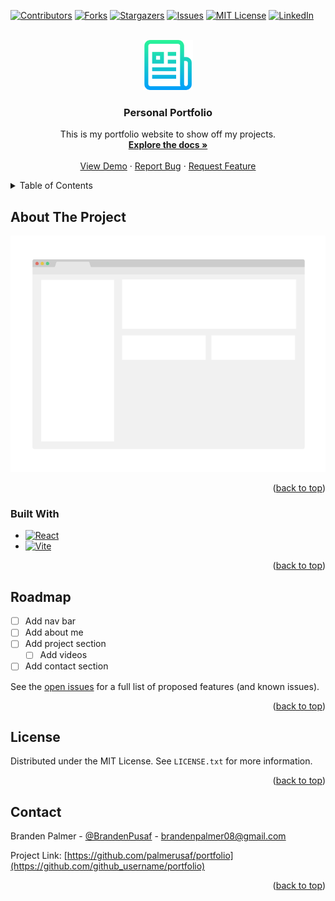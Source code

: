 <!-- Improved compatibility of back to top link: See: https://github.com/othneildrew/Best-README-Template/pull/73 -->

<a name="readme-top"></a>

<!--
*** Thanks for checking out the Best-README-Template. If you have a suggestion
*** that would make this better, please fork the repo and create a pull request
*** or simply open an issue with the tag "enhancement".
*** Don't forget to give the project a star!
*** Thanks again! Now go create something AMAZING! :D
-->

<!-- PROJECT SHIELDS -->
<!--
*** I'm using markdown "reference style" links for readability.
*** Reference links are enclosed in brackets [ ] instead of parentheses ( ).
*** See the bottom of this document for the declaration of the reference variables
*** for contributors-url, forks-url, etc. This is an optional, concise syntax you may use.
*** https://www.markdownguide.org/basic-syntax/#reference-style-links
-->

[![Contributors][contributors-shield]][contributors-url]
[![Forks][forks-shield]][forks-url]
[![Stargazers][stars-shield]][stars-url]
[![Issues][issues-shield]][issues-url]
[![MIT License][license-shield]][license-url]
[![LinkedIn][linkedin-shield]][linkedin-url]

<!-- PROJECT LOGO -->
<br />
<div align="center">
  <a href="https://github.com/palmerusaf/portfolio">
    <img src="images/logo.png" alt="Logo" width="80" height="80">
  </a>

<h3 align="center">Personal Portfolio</h3>

  <p align="center">
    This is my portfolio website to show off my projects.
    <br />
    <a href="https://github.com/palmerusaf/portfolio"><strong>Explore the docs »</strong></a>
    <br />
    <br />
    <a href="https://github.com/palmerusaf/portfolio">View Demo</a>
    ·
    <a href="https://github.com/palmerusaf/portfolio/issues">Report Bug</a>
    ·
    <a href="https://github.com/palmerusaf/portfolio/issues">Request Feature</a>
  </p>
</div>

<!-- TABLE OF CONTENTS -->
<details>
  <summary>Table of Contents</summary>
  <ol>
    <li>
      <a href="#about-the-project">About The Project</a>
      <ul>
        <li><a href="#built-with">Built With</a></li>
      </ul>
    </li>
    <li><a href="#roadmap">Roadmap</a></li>
    <li><a href="#license">License</a></li>
    <li><a href="#contact">Contact</a></li>
  </ol>
</details>

<!-- ABOUT THE PROJECT -->

## About The Project

[![Product Name Screen Shot][product-screenshot]](https://example.com)

<p align="right">(<a href="#readme-top">back to top</a>)</p>

### Built With

- [![React][React.js]][React-url]
- [![Vite][Vite.js]][Vite-url]

<p align="right">(<a href="#readme-top">back to top</a>)</p>

<!-- GETTING STARTED -->

## Roadmap

- [ ] Add nav bar
- [ ] Add about me
- [ ] Add project section
  - [ ] Add videos
- [ ] Add contact section

See the [open issues](https://github.com/palmerusaf/portfolio/issues) for a full list of proposed features (and known issues).

<p align="right">(<a href="#readme-top">back to top</a>)</p>

<!-- CONTRIBUTING -->

<!-- LICENSE -->

## License

Distributed under the MIT License. See `LICENSE.txt` for more information.

<p align="right">(<a href="#readme-top">back to top</a>)</p>

<!-- CONTACT -->

## Contact

Branden Palmer - [@BrandenPusaf](https://twitter.com/BrandenPusaf) - brandenpalmer08@gmail.com

Project Link: [https://github.com/palmerusaf/portfolio](https://github.com/github_username/portfolio)

<p align="right">(<a href="#readme-top">back to top</a>)</p>

<!-- ACKNOWLEDGMENTS -->

<!-- MARKDOWN LINKS & IMAGES -->
<!-- https://www.markdownguide.org/basic-syntax/#reference-style-links -->

[contributors-shield]: https://img.shields.io/github/contributors/palmerusaf/portfolio.svg?style=for-the-badge
[contributors-url]: https://github.com/palmerusaf/portfolio/graphs/contributors
[forks-shield]: https://img.shields.io/github/forks/palmerusaf/portfolio.svg?style=for-the-badge
[forks-url]: https://github.com/palmerusaf/portfolio/network/members
[stars-shield]: https://img.shields.io/github/stars/palmerusaf/portfolio.svg?style=for-the-badge
[stars-url]: https://github.com/palmerusaf/portfolio/stargazers
[issues-shield]: https://img.shields.io/github/issues/palmerusaf/portfolio.svg?style=for-the-badge
[issues-url]: https://github.com/palmerusaf/portfolio/issues
[license-shield]: https://img.shields.io/github/license/palmerusaf/portfolio.svg?style=for-the-badge
[license-url]: https://github.com/palmerusaf/portfolio/blob/master/LICENSE.txt
[linkedin-shield]: https://img.shields.io/badge/-LinkedIn-black.svg?style=for-the-badge&logo=linkedin&colorB=555
[linkedin-url]: https://linkedin.com/in/branden-palmer
[product-screenshot]: images/screenshot.png
[Next.js]: https://img.shields.io/badge/next.js-000000?style=for-the-badge&logo=nextdotjs&logoColor=white
[Next-url]: https://nextjs.org/
[React.js]: https://img.shields.io/badge/React-20232A?style=for-the-badge&logo=react&logoColor=61DAFB
[React-url]: https://reactjs.org/
[Vite.js]: https://img.shields.io/badge/Vite-B73BFE?style=for-the-badge&logo=vite&logoColor=FFD62E
[Vite-url]: https://vitejs.dev/
